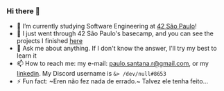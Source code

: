 ### Hi there 👋

<!--
**paulo-santana/paulo-santana** is a ✨ _special_ ✨ repository because its `README.md` (this file) appears on your GitHub profile.
Here are some ideas to get you started:
-->


<!-- lets hide this a bit - 🔭 I’m currently working on a torrent streaming website! -->
- 🚀 I’m currently studying Software Engineering at [42 São Paulo](https://www.42sp.org.br/)!
- 🐎 I just went through 42 São Paulo's basecamp, and you can see the projects I finished [here](https://github.com/paulo-santana/42-basecamp)
- 💬 Ask me about anything. If I don't know the answer, I'll try my best to learn it
- 📫 How to reach me: my e-mail: paulo.santana.r@gmail.com, or my [linkedin](https://www.linkedin.com/in/paulostn/). My Discord username is `&> /dev/null#8653`
- ⚡ Fun fact: ~Eren não fez nada de errado.~ Talvez ele tenha feito...
